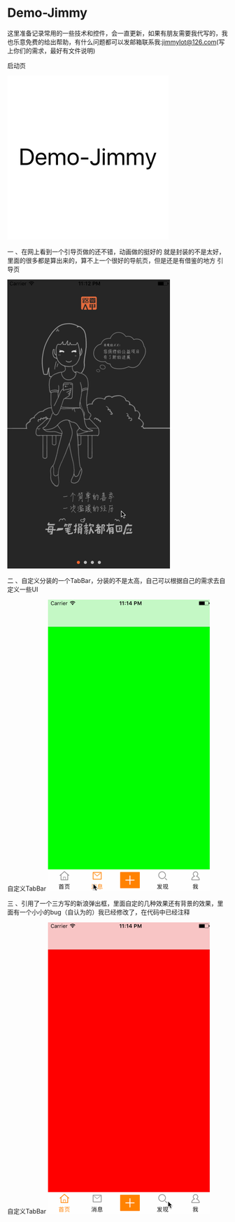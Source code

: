 # Demo-Jimmy

这里准备记录常用的一些技术和控件，会一直更新，如果有朋友需要我代写的，我也乐意免费的给出帮助，有什么问题都可以发邮箱联系我:jimmylot@126.com(写上你们的需求，最好有文件说明)


启动页

![image](https://github.com/leisong1125/Demo-Jimmy/blob/master/Demo-Jimmy.png)

一 、在网上看到一个引导页做的还不错，动画做的挺好的 就是封装的不是太好，里面的很多都是算出来的，算不上一个很好的导航页，但是还是有借鉴的地方
引导页

![image](https://github.com/leisong1125/Demo-Jimmy/blob/master/%E5%BC%95%E5%AF%BC%E9%A1%B5.gif)



二 、自定义分装的一个TabBar，分装的不是太高，自己可以根据自己的需求去自定义一些UI


自定义TabBar
![image](https://github.com/leisong1125/Demo-Jimmy/blob/master/%E8%87%AA%E5%AE%9A%E4%B9%89TabBar.gif)




三 、引用了一个三方写的新浪弹出框，里面自定的几种效果还有背景的效果，里面有一个小小的bug（自认为的）我已经修改了，在代码中已经注释


自定义TabBar
![image](https://github.com/leisong1125/Demo-Jimmy/blob/master/%E6%96%B0%E6%B5%AA%E5%BC%B9%E5%87%BA%E6%A1%86.gif)









